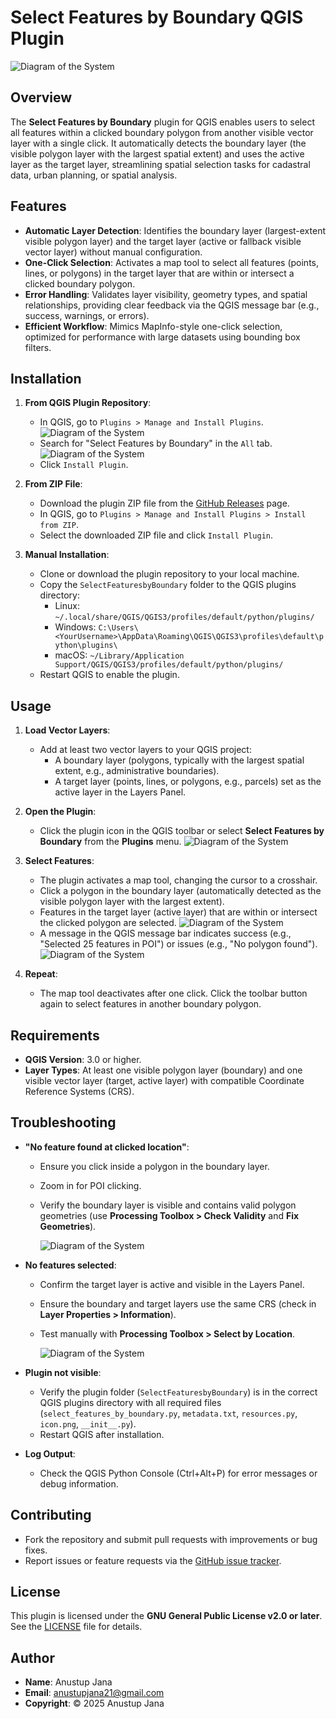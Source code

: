 # Select Features by Boundary QGIS Plugin
![Diagram of the System](https://github.com/AnustupJana/SelectFeaturesbyBoundary-plugin/blob/main/icon.png?raw=true)

## Overview
The **Select Features by Boundary** plugin for QGIS enables users to select all features within a clicked boundary polygon from another visible vector layer with a single click. It automatically detects the boundary layer (the visible polygon layer with the largest spatial extent) and uses the active layer as the target layer, streamlining spatial selection tasks for cadastral data, urban planning, or spatial analysis.

## Features
- **Automatic Layer Detection**: Identifies the boundary layer (largest-extent visible polygon layer) and the target layer (active or fallback visible vector layer) without manual configuration.
- **One-Click Selection**: Activates a map tool to select all features (points, lines, or polygons) in the target layer that are within or intersect a clicked boundary polygon.
- **Error Handling**: Validates layer visibility, geometry types, and spatial relationships, providing clear feedback via the QGIS message bar (e.g., success, warnings, or errors).
- **Efficient Workflow**: Mimics MapInfo-style one-click selection, optimized for performance with large datasets using bounding box filters.

## Installation
1. **From QGIS Plugin Repository**:
   - In QGIS, go to `Plugins > Manage and Install Plugins`.
     ![Diagram of the System](https://github.com/AnustupJana/SelectFeaturesbyBoundary-plugin/blob/main/doc/1st.png?raw=true)
   - Search for "Select Features by Boundary" in the `All` tab.
     ![Diagram of the System](https://github.com/AnustupJana/SelectFeaturesbyBoundary-plugin/blob/main/doc/2nd.png?raw=true)
   - Click `Install Plugin`.

2. **From ZIP File**:
   - Download the plugin ZIP file from the [GitHub Releases](https://github.com/AnustupJana/SelectFeaturesbyBoundary-plugin.git) page.
   - In QGIS, go to `Plugins > Manage and Install Plugins > Install from ZIP`.
   - Select the downloaded ZIP file and click `Install Plugin`.

3. **Manual Installation**:
   - Clone or download the plugin repository to your local machine.
   - Copy the `SelectFeaturesbyBoundary` folder to the QGIS plugins directory:
     - Linux: `~/.local/share/QGIS/QGIS3/profiles/default/python/plugins/`
     - Windows: `C:\Users\<YourUsername>\AppData\Roaming\QGIS\QGIS3\profiles\default\python\plugins\`
     - macOS: `~/Library/Application Support/QGIS/QGIS3/profiles/default/python/plugins/`
   - Restart QGIS to enable the plugin.

## Usage
1. **Load Vector Layers**:
   - Add at least two vector layers to your QGIS project:
     - A boundary layer (polygons, typically with the largest spatial extent, e.g., administrative boundaries).
     - A target layer (points, lines, or polygons, e.g., parcels) set as the active layer in the Layers Panel.

2. **Open the Plugin**:
   - Click the plugin icon in the QGIS toolbar or select **Select Features by Boundary** from the **Plugins** menu.
     ![Diagram of the System](https://github.com/AnustupJana/SelectFeaturesbyBoundary-plugin/blob/main/doc/3rd.png?raw=true)

3. **Select Features**:
   - The plugin activates a map tool, changing the cursor to a crosshair.
   - Click a polygon in the boundary layer (automatically detected as the visible polygon layer with the largest extent).
   - Features in the target layer (active layer) that are within or intersect the clicked polygon are selected.
     ![Diagram of the System](https://github.com/AnustupJana/SelectFeaturesbyBoundary-plugin/blob/main/doc/4th.png?raw=true)
   - A message in the QGIS message bar indicates success (e.g., "Selected 25 features in POI") or issues (e.g., "No polygon found").
     ![Diagram of the System](https://github.com/AnustupJana/SelectFeaturesbyBoundary-plugin/blob/main/doc/5th.png?raw=true)

4. **Repeat**:
   - The map tool deactivates after one click. Click the toolbar button again to select features in another boundary polygon.

## Requirements
- **QGIS Version**: 3.0 or higher.
- **Layer Types**: At least one visible polygon layer (boundary) and one visible vector layer (target, active layer) with compatible Coordinate Reference Systems (CRS).

## Troubleshooting
- **"No feature found at clicked location"**:
  - Ensure you click inside a polygon in the boundary layer.
  - Zoom in for POI clicking.
  - Verify the boundary layer is visible and contains valid polygon geometries (use **Processing Toolbox > Check Validity** and **Fix Geometries**).
 
    ![Diagram of the System](https://github.com/AnustupJana/SelectFeaturesbyBoundary-plugin/blob/main/doc/6th.png?raw=true)

- **No features selected**:
  - Confirm the target layer is active and visible in the Layers Panel.
  - Ensure the boundary and target layers use the same CRS (check in **Layer Properties > Information**).
  - Test manually with **Processing Toolbox > Select by Location**.
 
    ![Diagram of the System](https://github.com/AnustupJana/SelectFeaturesbyBoundary-plugin/blob/main/doc/7th.png?raw=true)

- **Plugin not visible**:
  - Verify the plugin folder (`SelectFeaturesbyBoundary`) is in the correct QGIS plugins directory with all required files (`select_features_by_boundary.py`, `metadata.txt`, `resources.py`, `icon.png`, `__init__.py`).
  - Restart QGIS after installation.
- **Log Output**:
  - Check the QGIS Python Console (Ctrl+Alt+P) for error messages or debug information.

## Contributing
- Fork the repository and submit pull requests with improvements or bug fixes.
- Report issues or feature requests via the [GitHub issue tracker](https://github.com/AnustupJana/SelectFeaturesbyBoundary-plugin/issues).

## License
This plugin is licensed under the **GNU General Public License v2.0 or later**. See the [LICENSE](https://github.com/AnustupJana/SelectFeaturesbyBoundary-plugin/blob/main/LICENSE) file for details.

## Author
- **Name**: Anustup Jana
- **Email**: anustupjana21@gmail.com
- **Copyright**: © 2025 Anustup Jana

